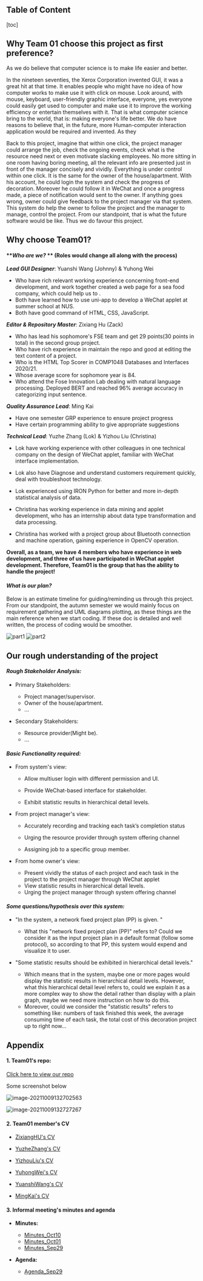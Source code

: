 ## Table of Content

[toc]

## Why Team 01 choose this project as first preference? 

As we do believe that computer science is to make life easier and better. 

In the nineteen seventies, the Xerox Corporation invented GUI, it was a great hit at that time. It enables people who might have  no idea of how computer works to make use it with click on mouse. Look around, with mouse, keyboard, user-friendly graphic interface, everyone, yes everyone could easily get used to computer and make use it to improve the working efficiency or entertain themselves with it. That is what computer science bring to the world, that is: making everyone's life better. We do have reasons to believe that, in the future, more Human-computer interaction application would be required and invented. As they 

Back to this project, imagine that within one click, the project manager could arrange the job, check the ongoing events, check what is the resource need next or even motivate slacking employees. No more sitting in one room having boring meeting, all the relevant info are presented just in front of the manager concisely and vividly. Everything is under control within one click. It is the same for the owner of the house/apartment. With his account, he could login the system and check the progress of decoration. Moreover he could follow it in WeChat and once a progress made, a piece of notification would sent to the owner. If anything goes wrong, owner could give feedback to the project manager via that system. This system do help the owner to follow the project and the manager to manage, control the project. From our standpoint, that is what the future software would be like. Thus we do favour this project.





## Why choose Team01?

#### 	***Who are we?* ** (Roles would change all along with the process)

***Lead GUI Designer***: Yuanshi Wang (Johnny) & Yuhong Wei

- Who have rich relevant working experience concerning front-end development, and work together created a web page for a sea food company, which could help us to .
- Both have learned how to use uni-app to develop a WeChat applet at summer school at NUS.
- Both have good command of HTML, CSS, JavaScript.



***Editor & Repository Master***: Zixiang Hu (Zack)

- Who has lead his sophomore's FSE team and get 29 points(30 points in total) in the second group project.
- Who have rich experience in maintain the repo and good at editing the text content of a project.
- Who is the HTML Top Scorer in COMP1048 Databases and Interfaces 2020/21.
- Whose average score for sophomore year is 84.
- Who attend the Fose Innovation Lab dealing with natural language processing. Deployed BERT and reached 96% average accuracy in categorizing input sentence.



***Quality Assurance Lead***: Ming Kai

- Have one semester GRP experience to ensure project progress
- Have certain programming ability to give appropriate suggestions



***Technical Lead***: Yuzhe Zhang (Lok) & Yizhou Liu (Christina)

- Lok have working experience with other colleagues in one technical company on the design of WeChat applet, familiar with WeChat interface implementation. 

- Lok also have Diagnose and understand customers requirement quickly, deal with troubleshoot technology. 

- Lok experienced using IRON Python for better and more in-depth statistical analysis of data.

  

- Christina has working experience in data mining and applet development, who has an internship about data type transformation and data processing.

- Christina has worked with a project group about Bluetooth connection and machine operation, gaining experience in OpenCV operation. 



**Overall, as a team, we have 4 members who have experience in web development, and three of us have participated in WeChat applet development. Therefore, Team01 is the group that has the ability to handle the project!**



#### 	***What is our plan?***

Below is an estimate timeline for guiding/reminding us through this project. From our standpoint, the autumn semester we would mainly focus on requirement gathering and UML diagrams plotting, as these things are the main reference when we start coding. If these doc is detailed and well written, the process of coding would be smoother.

![part1](Timetable/part1.png)
![part2](Timetable/part2.jpg)


## Our rough understanding of the project

#### ***Rough Stakeholder Analysis:***

- Primary Stakeholders:
  - Project manager/supervisor.
  - Owner of the house/apartment.
  - ...

- Secondary Stakeholders:
  - Resource provider(Might be).
  - ...



#### ***Basic Functionality required:***

- From system's view:

  - Allow multiuser login with different permission and UI.

  - Provide WeChat-based interface for stakeholder.

  -  Exhibit statistic results in hierarchical detail levels.

    

- From project manager's view:

  - Accurately recording and tracking each task’s completion status

  - Urging the resource provider through system offering channel

  - Assigning job to a specific group member.

    

- From home owner's view:

  - Present vividly the status of each project and each task in the project to the project manager through WeChat applet
  - View statistic results in hierarchical detail levels.
  - Urging the project manager through system offering channel



#### ***Some questions/hypothesis over this system:***

- "In the system, a network fixed project plan (PP) is given. "  
  - What this "network fixed project plan (PP)" refers to? Could we consider it as the input project plan in a default format (follow some protocol), so according to that PP, this system would expend and visualize it to user.



- "Some statistic results should be exhibited in hierarchical detail levels."
  - Which means that in the system, maybe one or more pages would display the statistic results in hierarchical detail levels. However, what this hierarchical detail level refers to, could we explain it as a more complex way to show the detail rather than display with a plain graph, maybe we need more instruction on how to do this.
  - Moreover, could we consider the "statistic results" refers to something like: numbers of task finished this week, the average consuming time of each task, the total cost of this decoration project up to right now...






## Appendix 

#### 1. Team01's repo: 

[Click here to view our repo](https://csprojects.nottingham.edu.cn/scyzh6/team202101)

Some screenshot below

![image-20211009132702563](RepoImage/image-20211009132702563.png)

![image-20211009132727267](RepoImage/image-20211009132727267.png)





#### 2. Team01 member's CV

- [ZixiangHU's CV](CV/CV_ZixiangHu.pdf)

 - [YuzheZhang's CV](CV/CV_YuzheZhang.pdf)
 - [YizhouLiu's CV](CV/CV_YizhouLiu.pdf)
 - [YuhongWei's CV](CV/CV_YuhongWei.pdf)
 - [YuanshiWang's CV](CV/CV_YuanshiWang.pdf)
 - [MingKai's CV](CV/CV_MingKai.pdf)


#### 3. Informal meeting's minutes and agenda

- **Minutes:**

  * [Minutes_Oct10](Minutes/Minutes_Oct10.pdf)

  - [Minutes_Oct01](Minutes/Minutes_Oct01.pdf)
  - [Minutes_Sep29](Minutes/Minutes_Sep29.pdf)

- **Agenda:**
  - [Agenda_Sep29](Agendas/Agenda_Sep29.pdf)

















